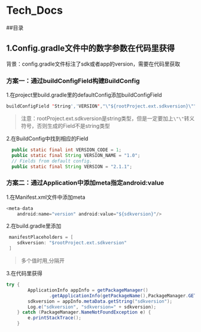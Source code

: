 # Tech_Docs
##目录
<!---[TOC]--->

## 1.Config.gradle文件中的数字参数在代码里获得
背景：config.gradle文件标注了sdk或者app的version，需要在代码里获取
### 方案一：通过buildConfigField构建BuildConfig
1.在project里build.gradle里的defaultConfig添加buildConfigField
```java
buildConfigField 'String','VERSION',"\"${rootProject.ext.sdkversion}\""
```
> 注意：rootProject.ext.sdkversion是string类型，但是一定要加上```\"\"```转义符号，否则生成的Field不是string类型

2.在BuildConfig中找到相应的Field
```java
  public static final int VERSION_CODE = 1;
  public static final String VERSION_NAME = "1.0";
  // Fields from default config.
  public static final String VERSION = "2.1.1";
```

### 方案二：通过Application中添加meta指定android:value
1.在Manifest.xml文件中添加meta
```java
<meta-data 
    android:name="version" android:value="${sdkversion}"/>
```
2.在build.gradle里添加
```java
 manifestPlaceholders = [
    sdkversion: "$rootProject.ext.sdkversion"
 ]
```
> 多个值时用,分隔开

3.在代码里获得
```java
try {
        ApplicationInfo appInfo = getPackageManager()
                .getApplicationInfo(getPackageName(),PackageManager.GET_META_DATA);
        sdkversion = appInfo.metaData.getString("sdkversion");
        Log.e("sdkversion", "sdkversion=" + sdkversion);
    } catch (PackageManager.NameNotFoundException e) {
        e.printStackTrace();
    }
```